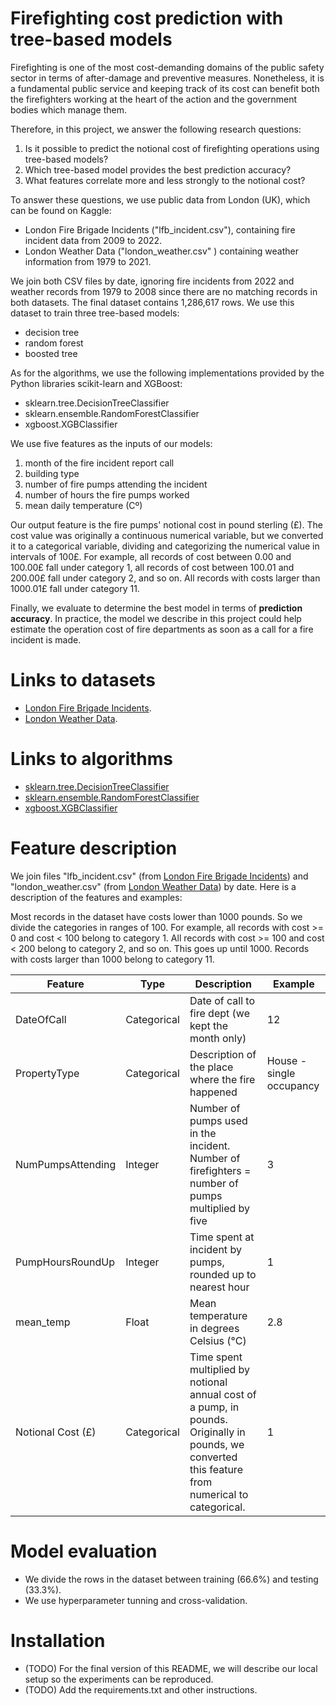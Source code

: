# Firefighting cost prediction with tree-based models

Firefighting is one of the most cost-demanding domains of the public safety sector in terms of after-damage and preventive measures. Nonetheless, it is a fundamental public service and keeping track of its cost can benefit both the firefighters working at the heart of the action and the government bodies which manage them.

Therefore, in this project, we answer the following research questions:
1. Is it possible to predict the notional cost of firefighting operations using tree-based models?
2. Which tree-based model provides the best prediction accuracy?
3. What features correlate more and less strongly to the notional cost?

To answer these questions, we use public data from London (UK), which can be found on Kaggle: 
- London Fire Brigade Incidents ("lfb_incident.csv"), containing fire incident data from 2009 to 2022.
- London Weather Data ("london_weather.csv" ) containing weather information from 1979 to 2021.

We join both CSV files by date, ignoring fire incidents from 2022 and weather records from 1979 to 2008 since there are no matching records in both datasets. The final dataset contains 1,286,617 rows. We use this dataset to train three tree-based models: 
- decision tree 
- random forest
- boosted tree

As for the algorithms, we use the following implementations provided by the Python libraries scikit-learn and XGBoost:
- sklearn.tree.DecisionTreeClassifier
- sklearn.ensemble.RandomForestClassifier 
- xgboost.XGBClassifier

We use five features as the inputs of our models: 
1. month of the fire incident report call 
2. building type 
3. number of fire pumps attending the incident
4. number of hours the fire pumps worked
5. mean daily temperature (Cº) 

Our output feature is the fire pumps' notional cost in pound sterling (£). The cost value was originally a continuous numerical variable, but we converted it to a categorical variable, dividing and categorizing the numerical value in intervals of 100£. For example, all records of cost between 0.00 and 100.00£ fall under category 1, all records of cost between 100.01 and 200.00£ fall under category 2, and so on. All records with costs larger than 1000.01£ fall under category 11. 

Finally, we evaluate to determine the best model in terms of **prediction accuracy**. In practice, the model we describe in this project could help estimate the operation cost of fire departments as soon as a call for a fire incident is made.

# Links to datasets
- [London Fire Brigade Incidents](https://www.kaggle.com/datasets/jonbown/london-fire-brigade-incidents).
- [London Weather Data](https://www.kaggle.com/datasets/emmanuelfwerr/london-weather-data).

# Links to algorithms
- [sklearn.tree.DecisionTreeClassifier](http://scikit-learn.org/stable/modules/generated/sklearn.tree.DecisionTreeClassifier.html)
- [sklearn.ensemble.RandomForestClassifier](http://scikit-learn.org/stable/modules/generated/sklearn.ensemble.RandomForestClassifier.html)
- [xgboost.XGBClassifier](https://xgboost.readthedocs.io/en/stable/python/python_api.html)

# Feature description
We join files "lfb_incident.csv" (from [London Fire Brigade Incidents](https://www.kaggle.com/datasets/jonbown/london-fire-brigade-incidents?select=lfb_incident.csv)) and "london_weather.csv" (from [London Weather Data](https://www.kaggle.com/datasets/emmanuelfwerr/london-weather-data?select=london_weather.csv)) by date. Here is a description of the features and examples:

Most records in the dataset have costs lower than 1000 pounds. So we divide the categories in ranges of 100. For example, all records with cost >= 0 and cost < 100 belong to category 1. All records with cost >= 100 and cost < 200 belong to category 2, and so on. This goes up until 1000. Records with costs larger than 1000 belong to category 11.

| **Feature**       | **Type**    | **Description**                                                    | **Example**              |
|-------------------|-------------|--------------------------------------------------------------------|--------------------------|
| DateOfCall        | Categorical | Date of call to fire dept (we kept the month only)                 | 12                       |
| PropertyType      | Categorical | Description of the place where the fire happened                   | House - single occupancy |
| NumPumpsAttending | Integer     | Number of pumps used in the incident. Number of firefighters = number of pumps multiplied by five                  | 3                        |
| PumpHoursRoundUp  | Integer     | Time spent at incident by pumps, rounded up to nearest hour        | 1                        |
| mean_temp  | Float     |  Mean temperature in degrees Celsius (°C)        | 2.8                        |
| Notional Cost (£) | Categorical     | Time spent multiplied by notional annual cost of a pump, in pounds. Originally in pounds, we converted this feature from numerical to categorical.| 1                      |

# Model evaluation
- We divide the rows in the dataset between training (66.6%) and testing (33.3%).
- We use hyperparameter tunning and cross-validation.

# Installation
- (TODO) For the final version of this README, we will describe our local setup so the experiments can be reproduced. 
- (TODO) Add the requirements.txt and other instructions.
